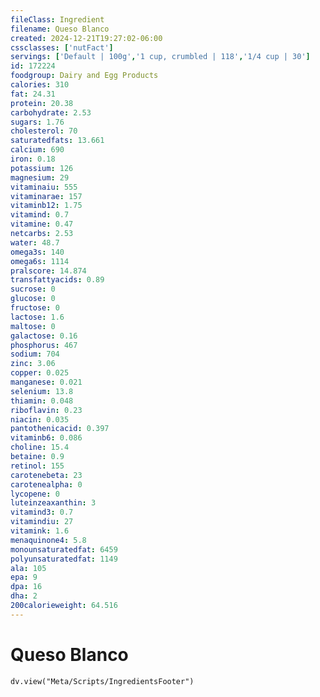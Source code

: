 ```yaml
---
fileClass: Ingredient
filename: Queso Blanco
created: 2024-12-21T19:27:02-06:00
cssclasses: ['nutFact']
servings: ['Default | 100g','1 cup, crumbled | 118','1/4 cup | 30']
id: 172224
foodgroup: Dairy and Egg Products
calories: 310
fat: 24.31
protein: 20.38
carbohydrate: 2.53
sugars: 1.76
cholesterol: 70
saturatedfats: 13.661
calcium: 690
iron: 0.18
potassium: 126
magnesium: 29
vitaminaiu: 555
vitaminarae: 157
vitaminb12: 1.75
vitamind: 0.7
vitamine: 0.47
netcarbs: 2.53
water: 48.7
omega3s: 140
omega6s: 1114
pralscore: 14.874
transfattyacids: 0.89
sucrose: 0
glucose: 0
fructose: 0
lactose: 1.6
maltose: 0
galactose: 0.16
phosphorus: 467
sodium: 704
zinc: 3.06
copper: 0.025
manganese: 0.021
selenium: 13.8
thiamin: 0.048
riboflavin: 0.23
niacin: 0.035
pantothenicacid: 0.397
vitaminb6: 0.086
choline: 15.4
betaine: 0.9
retinol: 155
carotenebeta: 23
carotenealpha: 0
lycopene: 0
luteinzeaxanthin: 3
vitamind3: 0.7
vitamindiu: 27
vitamink: 1.6
menaquinone4: 5.8
monounsaturatedfat: 6459
polyunsaturatedfat: 1149
ala: 105
epa: 9
dpa: 16
dha: 2
200calorieweight: 64.516
---
```


# Queso Blanco

```dataviewjs
dv.view("Meta/Scripts/IngredientsFooter")
```